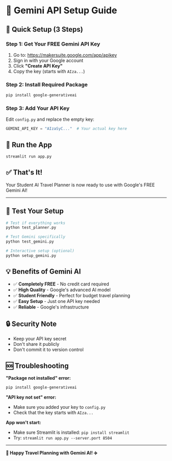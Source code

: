 # 🔑 Gemini API Setup Guide

## 🎯 **Quick Setup (3 Steps)**

### **Step 1: Get Your FREE Gemini API Key**
1. Go to: https://makersuite.google.com/app/apikey
2. Sign in with your Google account
3. Click **"Create API Key"**
4. Copy the key (starts with `AIza...`)

### **Step 2: Install Required Package**
```bash
pip install google-generativeai
```

### **Step 3: Add Your API Key**
Edit `config.py` and replace the empty key:
```python
GEMINI_API_KEY = "AIzaSyC..."  # Your actual key here
```

## 🚀 **Run the App**
```bash
streamlit run app.py
```

## ✅ **That's It!**

Your Student AI Travel Planner is now ready to use with Google's FREE Gemini AI!

---

## 🧪 **Test Your Setup**

```bash
# Test if everything works
python test_planner.py

# Test Gemini specifically
python test_gemini.py

# Interactive setup (optional)
python setup_gemini.py
```

## 💡 **Benefits of Gemini AI**

- ✅ **Completely FREE** - No credit card required
- ✅ **High Quality** - Google's advanced AI model
- ✅ **Student Friendly** - Perfect for budget travel planning
- ✅ **Easy Setup** - Just one API key needed
- ✅ **Reliable** - Google's infrastructure

## 🔒 **Security Note**

- Keep your API key secret
- Don't share it publicly
- Don't commit it to version control

## 🆘 **Troubleshooting**

**"Package not installed" error:**
```bash
pip install google-generativeai
```

**"API key not set" error:**
- Make sure you added your key to `config.py`
- Check that the key starts with `AIza...`

**App won't start:**
- Make sure Streamlit is installed: `pip install streamlit`
- Try: `streamlit run app.py --server.port 8504`

---

**🎒 Happy Travel Planning with Gemini AI! ✈️**
